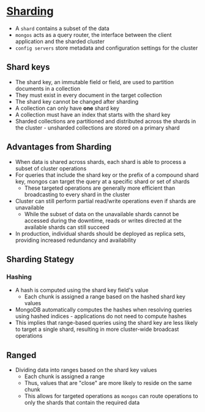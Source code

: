 # [Sharding](https://docs.mongodb.com/manual/sharding/)

* A `shard` contains a subset of the data
* `mongos` acts as a query router, the interface between the client application and the sharded cluster
* `config servers` store metadata and configuration settings for the cluster

## Shard keys

* The shard key, an immutable field or field, are used to partition documents in a collection
* They must exist in every document in the target collection
* The shard key cannot be changed after sharding
* A collection can only have __one__ shard key
* A collection must have an index that starts with the shard key
* Sharded collections are partitioned and distributed across the shards in the cluster - unsharded collections are stored on a primary shard

## Advantages from Sharding

* When data is shared across shards, each shard is able to process a subset of cluster operations
* For queries that include the shard key or the prefix of a compound shard key, mongos can target the query at a specific shard or set of shards
  * These targeted operations are generally more efficient than broadcasting to every shard in the cluster
* Cluster can still perform partial read/write operations even if shards are unavailable
  * While the subset of data on the unavailable shards cannot be accessed during the downtime, reads or writes directed at the available shards can still succeed
* In production, individual shards should be deployed as replica sets, providing increased redundancy and availability

## Sharding Stategy

### Hashing

* A hash is computed using the shard key field's value
  * Each chunk is assigned a range based on the hashed shard key values
* MongoDB automatically computes the hashes when resolving queries using hashed indices - applications do not need to compute hashes
* This implies that range-based queries using the shard key are less likely to target a single shard, resulting in more cluster-wide broadcast operations

## Ranged

* Dividing data into ranges based on the shard key values
  * Each chunk is assigned a range
  * Thus, values that are "close" are more likely to reside on the same chunk
  * This allows for targeted operations as `mongos` can route operations to only the shards that contain the required data
